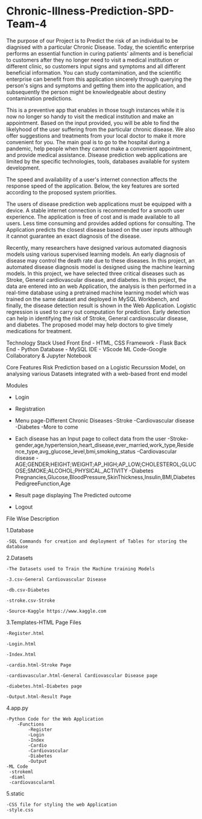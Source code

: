 # Chronic-Illness-Prediction-SPD-Team-4
The purpose of our Project is to Predict the risk of an individual to be diagnised with a particular Chronic Disease. Today, the scientific enterprise performs an essential function in curing patients' ailments and is beneficial to customers after they no longer need to visit a medical institution or different clinic, so customers input signs and symptoms and all different beneficial information. You can study contamination, and the scientific enterprise can benefit from this application sincerely through querying the person's signs and symptoms and getting them into the application, and subsequently the person might be knowledgeable about destiny contamination predictions. 

 This is a preventive app that enables in those tough instances while it is now no longer so handy to visit the medical institution  and make an appointment. Based on the input provided, you will be able to find the likelyhood of the user suffering from the particular chronic disease. We also offer suggestions and treatments from your local doctor to make it more convenient for you. The main goal is to go to the hospital during a pandemic, help people when they cannot make a convenient appointment, and provide medical assistance. Disease prediction web applications are limited by the specific technologies, tools, databases available for system development. 
 
The speed and availability of a user's internet connection affects the response speed of the application. Below, the key features are  sorted according to the  proposed system priorities.

The users of disease prediction web applications must be equipped with a device. 
A stable internet connection is recommended for a smooth user experience. 
The application is free of cost and is made available to all users. 
Less time consuming and provides added options for consulting. 
The Application predicts the closest disease based on the user inputs although it cannot guarantee an exact diagnosis of the disease. 

Recently, many researchers have designed various automated diagnosis models using various supervised learning models. An early diagnosis of disease may control the death rate due to these diseases. In this project, an automated disease diagnosis model is designed using the machine learning models. In this project, we have selected three critical diseases such as Stroke, General cardiovascular disease, and diabetes. In this project, the data are entered into an web Application, the analysis is then performed in a real-time database using a pretrained machine learning model which was trained on the same dataset and deployed in MySQL Workbench, and finally, the disease detection result is shown in the Web Application. Logistic regression is used to carry out computation for prediction. Early detection can help in identifying the risk of Stroke, General cardiovascular disease, and diabetes. The proposed model may help doctors to give timely medications for treatment.


Technology Stack Used
Front End - HTML, CSS
Framework - Flask
Back End - Python
Database - MySQL
IDE - VScode
ML Code-Google Collaboratory & Jupyter Notebook 

Core Features
Risk Prediction based on a Logistic Recurssion Model, on analysing various Datasets integrated with a web-based front end model 


Modules

- Login
- Registration 
- Menu page-Different Chronic Diseases 
  -Stroke 
  -Cardiovascular disease 
  -Diabetes 
  -More to come 
  
- Each disease has an Input page to collect data from the user 
  -Stroke-gender,age,hypertension,heart_disease,ever_married,work_type,Residence_type,avg_glucose_level,bmi,smoking_status
  -Cardiovascular disease -AGE;GENDER;HEIGHT;WEIGHT;AP_HIGH;AP_LOW;CHOLESTEROL;GLUCOSE;SMOKE;ALCOHOL;PHYSICAL_ACTIVITY
  -Diabetes Pregnancies,Glucose,BloodPressure,SkinThickness,Insulin,BMI,DiabetesPedigreeFunction,Age
  
- Result page displaying The Predicted outcome
- Logout


File Wise Description 

1.Database

	-SQL Commands for creation and deployment of Tables for storing the database 


 
 
2.Datasets 

	-The Datasets used to Train the Machine training Models 
 
 	-3.csv-General Cardiovascular Disease
 
 	-db.csv-Diabetes 
 
 	-stroke.csv-Stroke 
 
 	-Source-Kaggle https://www.kaggle.com 
 
 
 
3.Templates-HTML Page Files 

	-Register.html 

	-Login.html

	-Index.html

	-cardio.html-Stroke Page 

	-cardiovascular.html-General Cardiovascular Disease page 

	-diabetes.html-Diabetes page 

	-Output.html-Result Page 



4.app.py

	-Python Code for the Web Application 
     	-Functions 
        	-Register 
        	-Login
        	-Index
        	-Cardio
       		-Cardiovascular 
        	-Diabetes 
        	-Output 
   	-ML Code 
     -strokeml
     -diaml
     -cardiovascularml
	 
	 
     
5.static

	-CSS file for styling the web Application 
	-style.css

